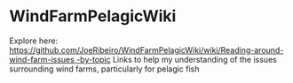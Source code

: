 # WindFarmPelagicWiki
Explore here:
https://github.com/JoeRibeiro/WindFarmPelagicWiki/wiki/Reading-around-wind-farm-issues,-by-topic
Links to help my understanding of the issues surrounding wind farms, particularly for pelagic fish
